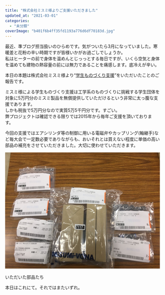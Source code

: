 ```yaml
---
title: "株式会社ミスミ様よりご支援いただきました"
updated_at: "2021-03-01"
categories: 
  - "未分類"
coverImage: "b401f6b4ff35fd1193a776d6df70183d.jpg"
---
```


最近、準ブログ担当扱いのひらめです。気がついたら3月になっていました。寒暖差と花粉の辛い時期ですが皆様いかがお過ごしでしょうか。  
私はヒーターの前で身体を温めんとじっっとする毎日ですが、いくら空気と身体を温めても建物の熱容量の前には無力であることを痛感します。底冷えが辛い。

本日の本題は株式会社ミスミ様より“[学生ものづくり支援](https://www.misumi.co.jp/st-project/)”をいただいたことのご報告です。

ミスミ様による学生ものづくり支援は工学系のものづくりに挑戦する学生団体を対象に5万円分のミスミ製品を無償提供していただけるという非常に太っ腹な支援であります。  
しかも税抜で5万円分なので実質5万5千円分です。すごい。  
弊プロジェクトは確認できる限りでは2015年から毎年ご支援を頂いております。

今回の支援ではエアシリンダ等の制御に用いる電磁弁やカップリング(軸継手)など毎大会で一定数必要でありながらも、おいそれとは買えない程度に単価の高い部品の補充をさせていただきました。大切に使わせていただきます。

[![](images/b401f6b4ff35fd1193a776d6df70183d.jpg)](https://www.fortefibre.net/blog/wp-content/uploads/2021/03/b401f6b4ff35fd1193a776d6df70183d.jpg)

いただいた部品たち

本日はこれにて。それではまたいずれ。
